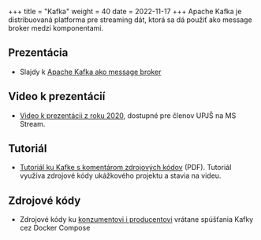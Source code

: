 +++
title = "Kafka"
weight = 40
date = 2022-11-17
+++
Apache Kafka je distribuovaná platforma pre streaming dát, ktorá sa dá použiť ako message broker medzi komponentami.

<!-- more -->

Prezentácia
-----------

- Slajdy k [Apache Kafka ako message broker](kopr-kafka.pdf)

Video k prezentácií
-------------------

- [Video k prezentácii z roku 2020](https://web.microsoftstream.com/video/fd1682cf-a797-458c-a861-2461d5366668?list=studio), dostupné pre členov UPJŠ na MS Stream.

Tutoriál
--------

- [Tutoriál ku Kafke s komentárom zdrojových kódov](apache-kafka-tutorial.pdf) (PDF). Tutoriál využíva zdrojové kódy ukážkového projektu a stavia na videu.

Zdrojové kódy
-------------

- Zdrojové kódy ku [konzumentovi i producentovi](https://github.com/novotnyr/kafka-producer-consumer-demo) vrátane spúšťania Kafky cez Docker Compose

